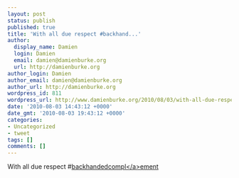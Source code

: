 ```yaml
---
layout: post
status: publish
published: true
title: 'With all due respect #backhand...'
author:
  display_name: Damien
  login: Damien
  email: damien@damienburke.org
  url: http://damienburke.org
author_login: Damien
author_email: damien@damienburke.org
author_url: http://damienburke.org
wordpress_id: 811
wordpress_url: http://www.damienburke.org/2010/08/03/with-all-due-respect-backhand/
date: '2010-08-03 14:43:12 +0000'
date_gmt: '2010-08-03 19:43:12 +0000'
categories:
- Uncategorized
- tweet
tags: []
comments: []
---
```

<p>With all due respect #<a href="http:&#47;&#47;search.twitter.com&#47;search?q=%23backhandedcompl" class="aktt_hashtag">backhandedcompl<&#47;a>ement</p>
